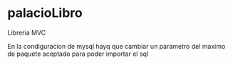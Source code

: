 # palacioLibro
Libreria MVC






En la condiguracion de mysql hayq  que cambiar un parametro del maximo de paquete aceptado para poder importar el sql

